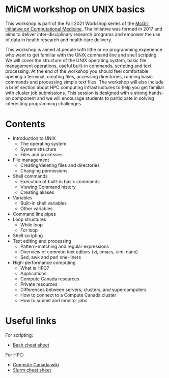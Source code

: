# MiCM workshop on UNIX basics

This workshop is part of the Fall 2021 Workshop series of the [McGill initiative on Computational Medicine](https://www.mcgill.ca/micm/). The initiative was formed in 2017 and aims to deliver inter-disciplinary research programs and empower the use of data in health research and health care delivery.  

This workshop is aimed at people with little or no programming experience who want to get familiar with the UNIX command line and shell scripting. We will cover the structure of the UNIX operating system, basic file management operations, useful built-in commands, scripting and text processing. At the end of the workshop you should feel comfortable opening a terminal, creating files, accessing directories, running basic commands and processing simple text files. The workshop will also include a brief section about HPC computing infrastructures to help you get familiar with cluster job submissions. This session is designed with a strong hands-on component and we will encourage students to participate in solving interesting programming challenges.

# Contents

  * Introduction to UNIX 
    * The operating system
    * System structure
    * Files and processes
  * File management 
    * Creating/deleting files and directories
    * Changing permissions 
  * Shell commands
    * Execution of built-in basic commands
    * Viewing Command history
    * Creating aliases
  * Variables
    * Built-in shell variables
    * Other variables
  * Command line pipes
  * Loop structures
    * While loop
    * For loop
  * Shell scripting 
  * Text editing and processing
    * Pattern-matching and regular expressions
    * Overview of common text editors (vi, emacs, vim, nano)
    * Sed, awk and perl one-liners
  * High-performance computing
    * What is HPC?
    * Applications
    * Compute Canada resources
    * Private resources
    * Differences between servers, clusters, and supercomputers
    * How to connect to a Compute Canada cluster
    * How to submit and monitor jobs

# Useful links

For scripting:
 * [Bash cheat sheet](https://devhints.io/bash)


For HPC:
 * [Compute Canada wiki](https://docs.computecanada.ca/wiki/Compute_Canada_Documentation)
 * [Slurm cheat sheet](https://www.chpc.utah.edu/presentations/SlurmCheatsheet.pdf)
 
